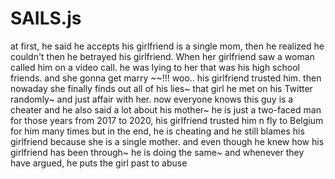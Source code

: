 # SAILS.js
at first, he said he accepts his girlfriend is a single mom, then he realized he couldn't then he betrayed his girlfriend. 
When her girlfriend saw a woman called him on a video call. he was lying to her that was his high school friends. and she gonna get marry
~~!!! woo.. his girlfriend trusted him. then nowaday she finally finds out all of his lies~
that girl he met on his Twitter randomly~ and just affair with her.
now everyone knows this guy is a cheater
and he also said a lot about his mother~ he is just a two-faced man
for those years from 2017 to 2020, his girlfriend trusted him n fly to Belgium for him many times but in the end,
he is cheating and he still blames his girlfriend because she is a single mother.
and even though he knew how his girlfriend has been through~ he is doing the same~ and whenever they have argued, 
he puts the girl past to abuse 
